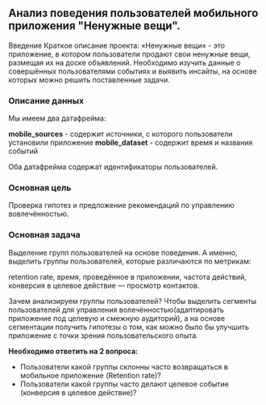 ## Анализ поведения пользователей мобильного приложения "Ненужные вещи".

Введение Краткое описание проекта: «Ненужные вещи« - это приложение, в котором пользователи продают свои ненужные вещи, размещая их на доске объявлений. Необходимо изучить данные о совершённых пользователями событиях и выявить инсайты, на основе которых можно решить поставленные задачи.

### Описание данных
Мы имеем два датафрейма:

**mobile_sourсes** - содержит источники, с которого пользователи установили приложение
**mobile_dataset** - содержит время и названия событий

Оба датафрейма содержат идентификаторы пользователей.

### Основная цель

Проверка гипотез и предложение рекомендаций по управлению вовлечённостью.

### Основная задача

Выделение групп пользователей на основе поведения. А именно, выделить группы пользователей, которые различаются по метрикам:

retention rate,
время, проведённое в приложении,
частота действий,
конверсия в целевое действие — просмотр контактов.

Зачем анализируем группы пользователей? Чтобы выделить сегменты пользователей для управления волечённостью(адаптировать приложение под целевую и смежную аудиторий), а на основе сегментации получить гипотезы о том, как можно было бы улучшить приложение с точки зрения пользовательского опыта.

**Необходимо ответить на 2 вопроса:**
* Пользователи какой группы склонны часто возвращаться в мобильное приложение (Retention rate)?
* Пользователи какой группы часто делают целевое событие (конверсия в целевое действие)?
